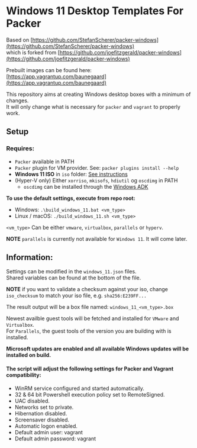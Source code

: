 # Windows 11 Desktop Templates For Packer
Based on [https://github.com/StefanScherer/packer-windows](https://github.com/StefanScherer/packer-windows)  
which is forked from [https://github.com/joefitzgerald/packer-windows](https://github.com/joefitzgerald/packer-windows)

Prebuilt images can be found here: [https://app.vagrantup.com/baunegaard](https://app.vagrantup.com/baunegaard)

This repository aims at creating Windows desktop boxes with a minimum of changes.  
It will only change what is necessary for `packer` and `vagrant` to properly work.

## Setup

### Requires:
* `Packer` available in PATH
* `Packer` plugin for VM provider. See: `packer plugins install --help`
* **Windows 11 ISO** in `iso` folder: [See instructions](iso/README.md)
* (Hyper-V only) Either `xorriso`, `mkisofs`, `hdiutil` og `oscdimg` in PATH
  * `oscdimg` can be installed through the [Windows ADK](https://learn.microsoft.com/en-us/windows-hardware/get-started/adk-install)

**To use the default settings, execute from repo root:**  
* Windows: `.\build_windows_11.bat <vm_type>`
* Linux / macOS: `./build_windows_11.sh <vm_type>`

`<vm_type>` Can be either `vmware`, `virtualbox`, `parallels` or `hyperv`.

**NOTE** `parallels` is currently not available for `Windows 11`. It will come later.

## Information:
Settings can be modified in the `windows_11.json` files.  
Shared variables can be found at the bottom of the file.

**NOTE** if you want to validate a checksum against your iso, change `iso_checksum` to match your iso file, e.g. `sha256:E239FF...`

The result output will be a box file named: `windows_11_<vm_type>.box`

Newest availble guest tools will be fetched and installed for `VMware` and `Virtualbox`.  
For `Parallels`, the guest tools of the version you are building with is installed.

**Microsoft updates are enabled and all available Windows updates will be installed on build.**

#### The script will adjust the following settings for Packer and Vagrant compatibility:
* WinRM service configured and started automatically.  
* 32 & 64 bit Powershell execution policy set to RemoteSigned.  
* UAC disabled.  
* Networks set to private.  
* Hibernation disabled.  
* Screensaver disabled.  
* Automatic logon enabled.  
* Default admin user: vagrant  
* Default admin password: vagrant
